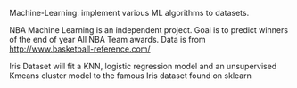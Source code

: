 Machine-Learning: implement various ML algorithms to datasets.
 
  NBA Machine Learning is an independent project. Goal is to predict winners of the end of year All NBA Team awards. Data is from http://www.basketball-reference.com/
  

  Iris Dataset will fit a KNN, logistic regression model and an unsupervised Kmeans cluster model to the famous Iris dataset found on sklearn
